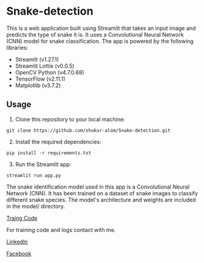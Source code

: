 # Snake-detection

This is a web application built using Streamlit that takes an input image and predicts the type of snake it is. It uses a Convolutional Neural Network (CNN) model for snake classification. The app is powered by the following libraries:

- Streamlit (v1.27.1)
- Streamlit Lottie (v0.0.5)
- OpenCV Python (v4.7.0.68)
- TensorFlow (v2.11.1)
- Matplotlib (v3.7.2)

## Usage

1. Clone this repository to your local machine:

```
git clone https://github.com/shukur-alom/Snake-detection.git
```

2. Install the required dependencies:
```
pip install -r requirements.txt
```

3. Run the Streamlit app:
```
streamlit run app.py
```

The snake identification model used in this app is a Convolutional Neural Network 
(CNN). It has been trained on a dataset of snake images to classify different snake 
species. The model's architecture and weights are included in the model/ directory.

[Traing Code](https://drive.google.com/drive/folders/1MyrzKd_JWuCqVi_XmEKYqaxh4cvG8UTT?usp=sharing)


For training code and logs contact with me.

[LinkedIn](https://www.linkedin.com/in/shukur-alam)

[Facebook](https://www.facebook.com/shukur533)

